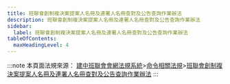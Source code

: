 ```yaml
---
title: 班聯會創制複決案提案人名冊及連署人名冊查對及公告查詢作業辦法
description: 班聯會創制複決案提案人名冊及連署人名冊查對及公告查詢作業辦法
sidebar:
  label: 班聯會創制複決案提案人名冊及連署人名冊查對及公告查詢作業辦法
tableOfContents:
  maxHeadingLevel: 4
---
```


:::note
本頁面法規來源：
[建中班聯會會網法規系統](https://ckhssc.wordpress.com/%e6%b3%95%e8%a6%8f%e7%b3%bb%e7%b5%b1/)\>[命令相關法規](https://ckhssc.wordpress.com/%e6%b3%95%e8%a6%8f%e5%91%bd%e4%bb%a4/)\>[班聯會創制複決案提案人名冊及連署人名冊查對及公告查詢作業辦法](https://drive.google.com/file/d/1prP0cVvkvVOqTNrHJ2OYpYzrKmd0mOfw/view?usp=sharing)
:::